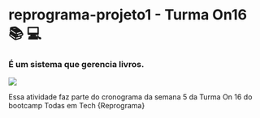 # reprograma-projeto1 - Turma On16 :books: :computer:
### É um sistema que gerencia livros.


![](https://miro.medium.com/max/1000/1*51PRlhH9zMAwe2V4tJ8Obg.gif)

Essa atividade faz parte do cronograma da semana 5 da Turma On 16 do bootcamp Todas em Tech {Reprograma}
